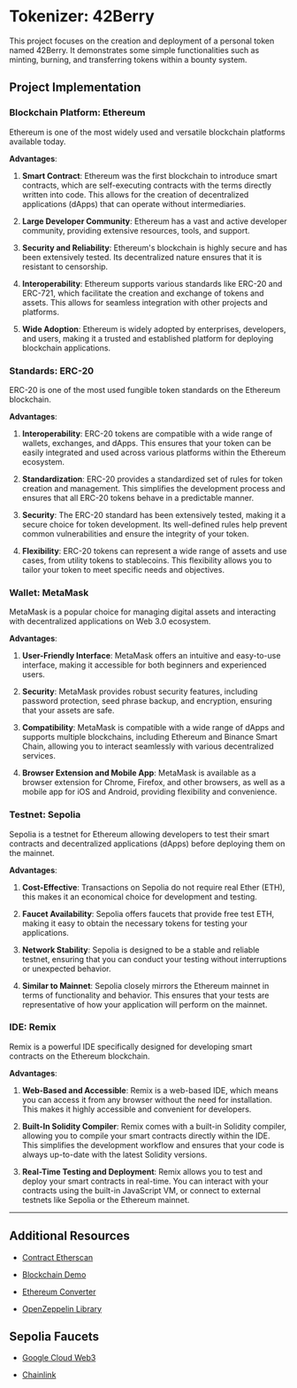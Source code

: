 # Tokenizer: 42Berry

This project focuses on the creation and deployment of a personal token named 42Berry. It demonstrates some simple functionalities such as minting, burning, and transferring tokens within a bounty system.

## Project Implementation

### Blockchain Platform: Ethereum

Ethereum is one of the most widely used and versatile blockchain platforms available today.

**Advantages**:

1. **Smart Contract**: Ethereum was the first blockchain to introduce smart contracts, which are self-executing contracts with the terms directly written into code. This allows for the creation of decentralized applications (dApps) that can operate without intermediaries.

2. **Large Developer Community**: Ethereum has a vast and active developer community, providing extensive resources, tools, and support.

3. **Security and Reliability**: Ethereum's blockchain is highly secure and has been extensively tested. Its decentralized nature ensures that it is resistant to censorship.

4. **Interoperability**: Ethereum supports various standards like ERC-20 and ERC-721, which facilitate the creation and exchange of tokens and assets. This allows for seamless integration with other projects and platforms.

5. **Wide Adoption**: Ethereum is widely adopted by enterprises, developers, and users, making it a trusted and established platform for deploying blockchain applications.


### Standards: ERC-20

ERC-20 is one of the most used fungible token standards on the Ethereum blockchain.

**Advantages**:

1. **Interoperability**: ERC-20 tokens are compatible with a wide range of wallets, exchanges, and dApps. This ensures that your token can be easily integrated and used across various platforms within the Ethereum ecosystem.

2. **Standardization**: ERC-20 provides a standardized set of rules for token creation and management. This simplifies the development process and ensures that all ERC-20 tokens behave in a predictable manner.

3. **Security**: The ERC-20 standard has been extensively tested, making it a secure choice for token development. Its well-defined rules help prevent common vulnerabilities and ensure the integrity of your token.

4. **Flexibility**: ERC-20 tokens can represent a wide range of assets and use cases, from utility tokens to stablecoins. This flexibility allows you to tailor your token to meet specific needs and objectives.


### Wallet: MetaMask

MetaMask is a popular choice for managing digital assets and interacting with decentralized applications on Web 3.0 ecosystem.

**Advantages**:

1. **User-Friendly Interface**: MetaMask offers an intuitive and easy-to-use interface, making it accessible for both beginners and experienced users.

2. **Security**: MetaMask provides robust security features, including password protection, seed phrase backup, and encryption, ensuring that your assets are safe.

3. **Compatibility**: MetaMask is compatible with a wide range of dApps and supports multiple blockchains, including Ethereum and Binance Smart Chain, allowing you to interact seamlessly with various decentralized services.

4. **Browser Extension and Mobile App**: MetaMask is available as a browser extension for Chrome, Firefox, and other browsers, as well as a mobile app for iOS and Android, providing flexibility and convenience.


### Testnet: Sepolia

Sepolia is a testnet for Ethereum allowing developers to test their smart contracts and decentralized applications (dApps) before deploying them on the mainnet.

**Advantages**:

1. **Cost-Effective**: Transactions on Sepolia do not require real Ether (ETH), this makes it an economical choice for development and testing.

2. **Faucet Availability**: Sepolia offers faucets that provide free test ETH, making it easy to obtain the necessary tokens for testing your applications.

3. **Network Stability**: Sepolia is designed to be a stable and reliable testnet, ensuring that you can conduct your testing without interruptions or unexpected behavior.

4. **Similar to Mainnet**: Sepolia closely mirrors the Ethereum mainnet in terms of functionality and behavior. This ensures that your tests are representative of how your application will perform on the mainnet.


### IDE: Remix

Remix is a powerful IDE specifically designed for developing smart contracts on the Ethereum blockchain.

**Advantages**:

1. **Web-Based and Accessible**: Remix is a web-based IDE, which means you can access it from any browser without the need for installation. This makes it highly accessible and convenient for developers.

2. **Built-In Solidity Compiler**: Remix comes with a built-in Solidity compiler, allowing you to compile your smart contracts directly within the IDE. This simplifies the development workflow and ensures that your code is always up-to-date with the latest Solidity versions.

3. **Real-Time Testing and Deployment**: Remix allows you to test and deploy your smart contracts in real-time. You can interact with your contracts using the built-in JavaScript VM, or connect to external testnets like Sepolia or the Ethereum mainnet.

---

## Additional Resources

- [Contract Etherscan](https://sepolia.etherscan.io/address/0xC341Ae4d736087338a7B24F326a8A031DD4Cf00f)

- [Blockchain Demo](https://andersbrownworth.com/blockchain/)

- [Ethereum Converter](https://eth-converter.com/)

- [OpenZeppelin Library](https://docs.openzeppelin.com/contracts/5.x/api/token/erc20#ERC20)

## Sepolia Faucets

- [Google Cloud Web3](https://cloud.google.com/application/web3/faucet/ethereum/sepolia)

- [Chainlink](https://faucets.chain.link/sepolia)
